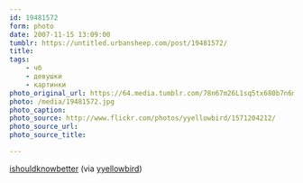 ```yaml
---
id: 19481572
form: photo
date: 2007-11-15 13:09:00
tumblr: https://untitled.urbansheep.com/post/19481572/
title:
tags:
    - чб
    - девушки
    - картинки
photo_original_url: https://64.media.tumblr.com/78n67m26L1sq5tx680b7n6mk_500.jpg
photo: /media/19481572.jpg
photo_caption: 
photo_source: http://www.flickr.com/photos/yyellowbird/1571204212/
photo_source_url:
photo_source_title:

---
```


<p><a href="http://www.flickr.com/photos/yyellowbird/1571204212/">ishouldknowbetter</a> (via <a href="http://flickr.com/photos/yyellowbird">yyellowbird</a>)</p>
